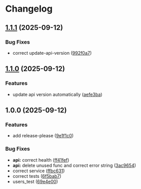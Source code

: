 # Changelog

## [1.1.1](https://github.com/n-korel/social-api/compare/v1.1.0...v1.1.1) (2025-09-12)


### Bug Fixes

* correct update-api-version ([992f0a7](https://github.com/n-korel/social-api/commit/992f0a7187e5effd871a0dadbf4c1f2b1504cfc7))

## [1.1.0](https://github.com/n-korel/social-api/compare/v1.0.0...v1.1.0) (2025-09-12)


### Features

* update api version automatically ([aefe3ba](https://github.com/n-korel/social-api/commit/aefe3ba499df32d7348a7940d77695373827cf8e))

## 1.0.0 (2025-09-12)


### Features

* add release-please ([9e1f1c0](https://github.com/n-korel/social-api/commit/9e1f1c07bad732bdbf2ceec4f77c99d55a5a26ce))


### Bug Fixes

* **api:** correct health ([ff41fef](https://github.com/n-korel/social-api/commit/ff41fef5da7263d1b8613f7d6bcf9726306a2864))
* **api:** delete unused func and correct error string ([3ac9654](https://github.com/n-korel/social-api/commit/3ac965447bb1c0e0571596815ebd84cfd775b9ad))
* correct service ([ffbc631](https://github.com/n-korel/social-api/commit/ffbc631547e011774a787dc667ffe9cc55d99676))
* correct tests ([6f5bab7](https://github.com/n-korel/social-api/commit/6f5bab706db1a8de499dd9b41f67c7875b1cb0dd))
* users_test ([69e4e00](https://github.com/n-korel/social-api/commit/69e4e00359e81de4a2d1ee2435bd5bcb64bc86b7))
